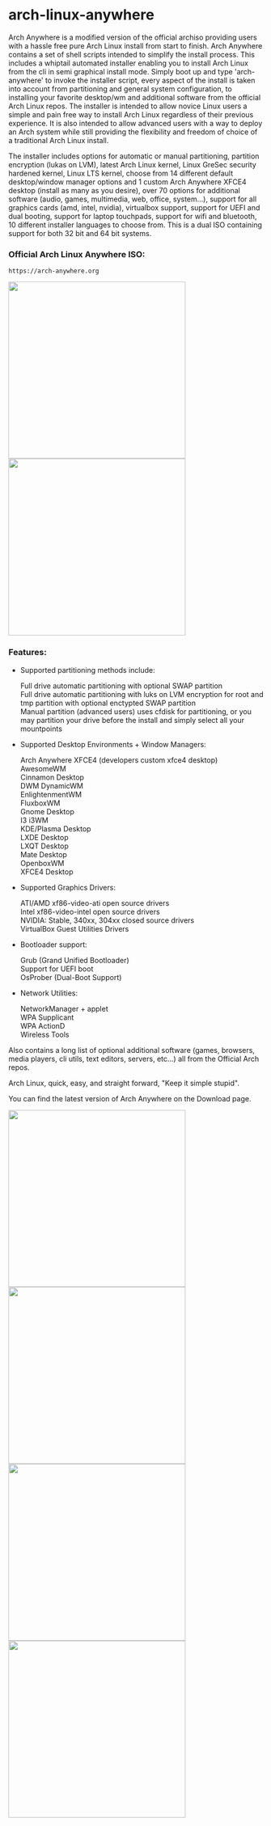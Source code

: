 # arch-linux-anywhere

Arch Anywhere is a modified version of the official archiso providing users with a hassle free pure Arch Linux install from start to finish. Arch Anywhere contains a set of shell scripts intended to simplify the install process. This includes a whiptail automated installer enabling you to install Arch Linux from the cli in semi graphical install mode. Simply boot up and type 'arch-anywhere' to invoke the installer script, every aspect of the install is taken into account from partitioning and general system configuration, to installing your favorite desktop/wm and additional software from the official Arch Linux repos. The installer is intended to allow novice Linux users a simple and pain free way to install Arch Linux regardless of their previous experience. It is also intended to allow advanced users with a way to deploy an Arch system while still providing the flexibility and freedom of choice of a traditional Arch Linux install.

The installer includes options for automatic or manual partitioning, partition encryption (lukas on LVM), latest Arch Linux kernel, Linux GreSec security hardened kernel, Linux LTS kernel, choose from 14 different default desktop/window manager options and 1 custom Arch Anywhere XFCE4 desktop (install as many as you desire), over 70 options for additional software (audio, games, multimedia, web, office, system...), support for all graphics cards (amd, intel, nvidia), virtualbox support, support for UEFI and dual booting, support for laptop touchpads, support for wifi and bluetooth, 10 different installer languages to choose from. This is a dual ISO containing support for both 32 bit and 64 bit systems.

### Official Arch Linux Anywhere ISO:

	https://arch-anywhere.org

<p>
  <img src="http://arch-anywhere.org/images/arch-anywhere-splash.png" width="350"/>
  <img src="http://arch-anywhere.org/images/installer/issue.png" width="350"/>
</p>

### Features:

* Supported partitioning methods include:

    Full drive automatic partitioning with optional SWAP partition <br />
    Full drive automatic partitioning with luks on LVM encryption for root and tmp partition with optional enctypted SWAP partition <br />
    Manual partition (advanced users) uses cfdisk for partitioning, or you may partition your drive before the install and simply select all your mountpoints <br />

* Supported Desktop Environments + Window Managers:

    Arch Anywhere XFCE4 (developers custom xfce4 desktop) <br />
    AwesomeWM <br />
    Cinnamon Desktop <br />
    DWM DynamicWM <br />
    EnlightenmentWM <br />
    FluxboxWM <br />
    Gnome Desktop <br />
    I3 i3WM <br />
    KDE/Plasma Desktop <br />
    LXDE Desktop <br />
    LXQT Desktop <br />
    Mate Desktop <br />
    OpenboxWM <br />
    XFCE4 Desktop <br />

* Supported Graphics Drivers:

    ATI/AMD xf86-video-ati open source drivers <br />
    Intel xf86-video-intel open source drivers <br />
    NVIDIA: Stable, 340xx, 304xx closed source drivers <br />
    VirtualBox Guest Utilities Drivers <br />

* Bootloader support:

    Grub (Grand Unified Bootloader) <br />
    Support for UEFI boot <br />
    OsProber (Dual-Boot Support) <br />

* Network Utilities:

    NetworkManager + applet <br />
    WPA Supplicant <br />
    WPA ActionD <br />
    Wireless Tools <br />

Also contains a long list of optional additional software (games, browsers, media players, cli utils, text editors, servers, etc...) all from the Official Arch repos.

Arch Linux, quick, easy, and straight forward, "Keep it simple stupid".

You can find the latest version of Arch Anywhere on the Download page.

<p>
  <img src="http://arch-anywhere.org/images/installer/lang.png" width="350"/>
  <img src="http://arch-anywhere.org/images/installer/manual_menu.png" width="350">
  <img src="http://arch-anywhere.org/images/installer/install2.png" width="350"/>
  <img src="http://arch-anywhere.org/images/installer/chroot.png" width="350"/>
</p>
